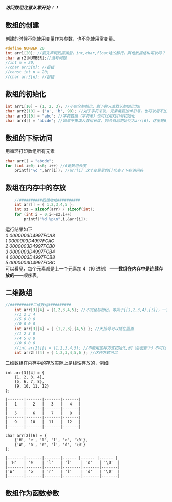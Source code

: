 ***访问数组注意从零开始！！***

## 数组的创建
创建的时候不能使用变量作为参数，也不能使用常变量。
```c
#define NUMBER 20
int arr1[20]; //要先声明数据类型，int,char,float啥的都行。其他数据结构可以吗？
char arr2[NUMBER];//没有问题
//int m = 20;
//char arr3[m]; //报错
//const int n = 20;
//char arr3[n]; //报错
```

## 数组的初始化
```c
int arr1[10] = {1, 2, 3}; //不完全初始化，剩下的元素默认初始化为0
char arr2[10] = {'a', 'b', 98}; //对于字符来说，元素需要加单引号，也可以用不加单引号的int类型，会自动转译为ascii码对应的字符
char arr3[10] = "abc"; //字符数组（字符串）也可以用双引号初始化
char arr4[] = "abcde"; //如果不先填入数组长度，则会自动初始化为arr[6]，这里是6是因为最后加入了一个“\0”作为字符串结束符号（int类型的数组是没有的）
```

## 数组的下标访问
用循环打印数组所有元素
```c
char arr[] = "abcde";
for (int i=0; i<6; i++) //6是数组长度
    printf("%c ",arr[i]); //arr[i] 这个变量里的[]代表了下标访问符
```

## 数组在内存中的存放
```c
	//##########数组地址##########
	int arr[] = { 1,2,3,4,5 };
	int sz = sizeof(arr) / sizeof(int);
	for (int i = 0;i<=sz;i++)
		printf("%d %p\n",i,&arr[i]);
```

运行结果如下</br>
*0 0000003D4997FCA8</br>
1 0000003D4997FCAC</br>
2 0000003D4997FCB0</br>
3 0000003D4997FCB4</br>
4 0000003D4997FCB8</br>
5 0000003D4997FCBC</br>*
可以看见，每个元素都是上一个元素加 4（16 进制）——**数组在内存中是连续存放的**——顺序表。</br>

## 二维数组
```c
//##########二维数组##########
	int arr[3][4] = {1,2,3,4,5}; //不完全初始化，等同于{{1,2,3,4},{5}}，一行一行地填写
	//1 2 3 4
	//5 0 0 0
	//0 0 0 0
	int arr[3][4] = { {1,2,3},{4,5} }; //大括号可以插在里面
	//1 2 3 0
	//4 5 0 0
	//0 0 0 0 
	//int arr2[][] = {1,2,3,4,5}; //不能用这种方式初始化,列（后面那个）不可以省略
	int arr2[][4] = { 1,2,3,4,5,6 }; //这种方式可以
```
二维数组在内存中的存放实际上是线性存放的，例如
```
int arr[3][4] = {
    {1, 2, 3, 4},
    {5, 6, 7, 8},
    {9, 10, 11, 12}
};
```
```
|-------|-------|-------|-------|
|   1   |   2   |   3   |   4   |
|-------|-------|-------|-------|
|   5   |   6   |   7   |   8   |
|-------|-------|-------|-------|
|   9   |  10   |  11   |  12   |
|-------|-------|-------|-------|
```
```
char arr[2][6] = {
    {'H', 'e', 'l', 'l', 'o', '\0'},
    {'W', 'o', 'r', 'l', 'd', '\0'}
};
```
```
|-------|-------|-------|------ |------ |------ |
| 'H'   | 'e'   | 'l'   | 'l'    | 'o'   | '\0'  |
|-------|-------|-------|--------|-------|-------|
|'W'    | 'o'   | 'r'   | 'l'    | 'd'   | '\0'  |
|-------|-------|-------|--------|-------|-------|
```
## 数组作为函数参数





